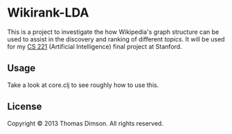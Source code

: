 # Wikirank-LDA

This is a project to investigate the how Wikipedia's graph
structure can be used to assist in the discovery and ranking
of different *topics*. It will be used for my [CS 221](http://cs221.stanford.edu) 
(Artificial Intelligence) final project at Stanford.

## Usage

Take a look at core.clj to see roughly how to use this.

## License

Copyright © 2013 Thomas Dimson. All rights reserved.
